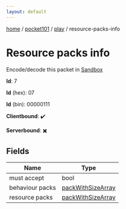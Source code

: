 ```yaml
---
layout: default
---
```


[home](/)  /  [pocket101](/protocol/pocket101)  /  [play](/protocol/pocket101/play)  /  resource-packs-info

# Resource packs info

Encode/decode this packet in [Sandbox](../../../sandbox/pocket101#Play.ResourcePacksInfo)

**Id**: 7

**Id** (hex): 07

**Id** (bin): 00000111

**Clientbound**: ✔️

**Serverbound**: ✖️

## Fields

Name | Type
---|---
must accept | bool
behaviour packs | [packWithSizeArray](/protocol/pocket101/arrays)
resource packs | [packWithSizeArray](/protocol/pocket101/arrays)
